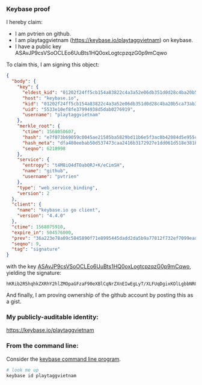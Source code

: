 ### Keybase proof

I hereby claim:

  * I am pvtrien on github.
  * I am playtaggvietnam (https://keybase.io/playtaggvietnam) on keybase.
  * I have a public key ASAvJP9csVSoOCLEo6UuBts1HQ0oxLogtcpzqzG0p9mCqwo

To claim this, I am signing this object:

```json
{
  "body": {
    "key": {
      "eldest_kid": "01202f24ff5cb154a83822c4a3a52e06db351d0d28c4ba20b5ca73ab31b4a7d982ab0a",
      "host": "keybase.io",
      "kid": "01202f24ff5cb154a83822c4a3a52e06db351d0d28c4ba20b5ca73ab31b4a7d982ab0a",
      "uid": "5533e10ef8fe37994938d5dab0276919",
      "username": "playtaggvietnam"
    },
    "merkle_root": {
      "ctime": 1568050607,
      "hash": "e7f073b69059c0045ae21585ba5829bd11b6e5f3ac8b42084d5e955c3e8b1bbaf8ee2074f39e50e17fc0bdb4642bf0407230ec307ecdc87b11523ac19c44b413",
      "hash_meta": "dfa480eebab50d537473caa2416b3172927e1dd061d518e381bba5676f7609e5",
      "seqno": 6218998
    },
    "service": {
      "entropy": "t4M8iO4dTOab0RJ+K/eCimSH",
      "name": "github",
      "username": "pvtrien"
    },
    "type": "web_service_binding",
    "version": 2
  },
  "client": {
    "name": "keybase.io go client",
    "version": "4.4.0"
  },
  "ctime": 1568075910,
  "expire_in": 504576000,
  "prev": "36a223e78a09c5045890f71e8995445dadd2da5b9a77812f732ef7099ead3e51",
  "seqno": 9,
  "tag": "signature"
}
```

with the key [ASAvJP9csVSoOCLEo6UuBts1HQ0oxLogtcpzqzG0p9mCqwo](https://keybase.io/playtaggvietnam), yielding the signature:

```
hKRib2R5hqhkZXRhY2hlZMOpaGFzaF90eXBlCqNrZXnEIwEgLyT/XLFUqDgixKOlLgbbNR0NKMS6ILXKc6sxtKfZgqsKp3BheWxvYWTESpcCCcQgNqIj54oJxQRYkPceiZVEXa3S2luad4Evcy73CZ6tPlHEICrjwhThcFfKbBRiyX4iwVE2QhED4Vnkk/8ioj+LxTBIAgHCo3NpZ8RA787/o0uY0HU35PprqQkRPzVQR7T52K17Yc0nsoUxiCBbezmvSpPl97xscbDL5HWSDyKz71Ucg6ThFI9/yaTsAKhzaWdfdHlwZSCkaGFzaIKkdHlwZQildmFsdWXEIHV4jXe4dez8Wkdpx+Ka6Cj9GpCr4BxWU1cKcMj2rfEfo3RhZ80CAqd2ZXJzaW9uAQ==

```

And finally, I am proving ownership of the github account by posting this as a gist.

### My publicly-auditable identity:

https://keybase.io/playtaggvietnam

### From the command line:

Consider the [keybase command line program](https://keybase.io/download).

```bash
# look me up
keybase id playtaggvietnam
```
